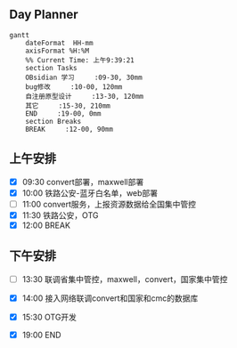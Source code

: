 ## Day Planner
```mermaid
gantt
    dateFormat  HH-mm
    axisFormat %H:%M
    %% Current Time: 上午9:39:21
    section Tasks
    OBsidian 学习     :09-30, 30mm
    bug修改     :10-00, 120mm
    自注册原型设计     :13-30, 120mm
    其它     :15-30, 210mm
    END     :19-00, 0mm
    section Breaks
    BREAK     :12-00, 90mm
```

## 上午安排
- [x] 09:30 convert部署，maxwell部署
- [x] 10:00 铁路公安-蓝牙白名单，web部署
- [ ] 11:00  convert服务，上报资源数据给全国集中管控
- [x] 11:30 铁路公安，OTG
- [x] 12:00 BREAK

## 下午安排
- [ ] 13:30 联调省集中管控，maxwell，convert，国家集中管控
- [x] 14:00 接入网络联调convert和国家和cmc的数据库
- [x] 15:30 OTG开发
- [x] 19:00 END

